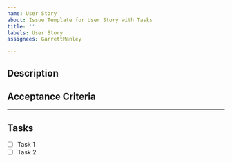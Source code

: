 ```yaml
---
name: User Story
about: Issue Template for User Story with Tasks
title: ''
labels: User Story
assignees: GarrettManley

---
```


## Description

## Acceptance Criteria

---

## Tasks

- [ ] Task 1
- [ ] Task 2
